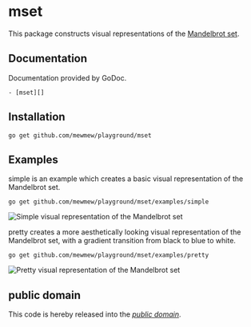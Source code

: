 mset
====

This package constructs visual representations of the [Mandelbrot set][].

[Mandelbrot set]: https://en.wikipedia.org/wiki/Mandelbrot_set

Documentation
-------------

Documentation provided by GoDoc.

	- [mset][]

[mset]: http://godoc.org/github.com/mewmew/playground/mset

Installation
------------

	go get github.com/mewmew/playground/mset

Examples
--------

simple is an example which creates a basic visual representation of the
Mandelbrot set.

	go get github.com/mewmew/playground/mset/examples/simple

![Simple visual representation of the Mandelbrot set](https://github.com/mewmew/playground/blob/master/mset/examples/simple/simple.png?raw=true)

pretty creates a more aesthetically looking visual representation of the
Mandelbrot set, with a gradient transition from black to blue to white.

	go get github.com/mewmew/playground/mset/examples/pretty

![Pretty visual representation of the Mandelbrot set](https://github.com/mewmew/playground/blob/master/mset/examples/pretty/pretty.png?raw=true)

public domain
-------------

This code is hereby released into the *[public domain][]*.

[public domain]: https://creativecommons.org/publicdomain/zero/1.0/
